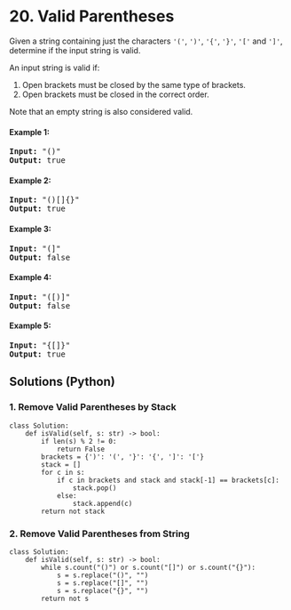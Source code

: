 # 20. Valid Parentheses
Given a string containing just the characters <code>'('</code>, <code>')'</code>, <code>'{'</code>, <code>'}'</code>, <code>'['</code> and <code>']'</code>, determine if the input string is valid.

An input string is valid if:
1. Open brackets must be closed by the same type of brackets.
2. Open brackets must be closed in the correct order.

Note that an empty string is also considered valid.

#### Example 1:
<pre>
<strong>Input:</strong> "()"
<strong>Output:</strong> true
</pre>

#### Example 2:
<pre>
<strong>Input:</strong> "()[]{}"
<strong>Output:</strong> true
</pre>

#### Example 3:
<pre>
<strong>Input:</strong> "(]"
<strong>Output:</strong> false
</pre>

#### Example 4:
<pre>
<strong>Input:</strong> "([)]"
<strong>Output:</strong> false
</pre>

#### Example 5:
<pre>
<strong>Input:</strong> "{[]}"
<strong>Output:</strong> true
</pre>

## Solutions (Python)

### 1. Remove Valid Parentheses by Stack
```Python3
class Solution:
    def isValid(self, s: str) -> bool:
        if len(s) % 2 != 0:
            return False
        brackets = {')': '(', '}': '{', ']': '['}
        stack = []
        for c in s:
            if c in brackets and stack and stack[-1] == brackets[c]:
                stack.pop()
            else:
                stack.append(c)
        return not stack
```

### 2. Remove Valid Parentheses from String
```Python3
class Solution:
    def isValid(self, s: str) -> bool:
        while s.count("()") or s.count("[]") or s.count("{}"):
            s = s.replace("()", "")
            s = s.replace("[]", "")
            s = s.replace("{}", "")
        return not s
```
